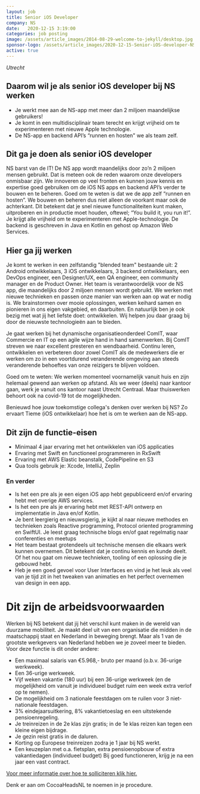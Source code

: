 ```yaml
---
layout: job
title: Senior iOS Developer
company: NS
date:   2020-12-15 3:19:00
categories: job posting
image: /assets/article_images/2014-08-29-welcome-to-jekyll/desktop.jpg
sponsor-logo: /assets/article_images/2020-12-15-Senior-iOS-developer-NS-app/NS-logo.jpg
active: true
---
```


*Utrecht*

## Daarom wil je als senior iOS developer bij NS werken

- Je werkt mee aan de NS-app met meer dan 2 miljoen maandelijkse gebruikers!
- Je komt in een multidisciplinair team terecht en krijgt vrijheid om te experimenteren met nieuwe Apple technologie.
- De NS-app en backend API’s “runnen en hosten" we als team zelf.

## Dit ga je doen als senior iOS developer

NS barst van de IT! De NS app wordt maandelijks door zo’n 2 miljoen mensen gebruikt. Dat is meteen ook de reden waarom onze developers onmisbaar zijn. We innoveren op veel fronten en kunnen jouw kennis en expertise goed gebruiken om de iOS NS apps en backend API’s verder te bouwen en te beheren. Goed om te weten is dat we de app zelf “runnen en hosten”. We bouwen en beheren dus niet alleen de voorkant maar ook de achterkant. Dit betekent dat je snel nieuwe functionaliteiten kunt maken, uitproberen en in productie moet houden, oftewel; “You build it, you run it!”. Je krijgt alle vrijheid om te experimenteren met Apple-technologie. De backend is geschreven in Java en Kotlin en gehost op Amazon Web Services.

## Hier ga jij werken

Je komt te werken in een zelfstandig "blended team" bestaande uit: 2 Android ontwikkelaars, 3 iOS ontwikkelaars, 3 backend ontwikkelaars, een DevOps engineer, een Designer/UX, een QA engineer, een community manager en de Product Owner. Het team is verantwoordelijk voor de NS app, die maandelijks door 2 miljoen mensen wordt gebruikt. We werken met nieuwe technieken en passen onze manier van werken aan op wat er nodig is. We brainstormen over mooie oplossingen, werken keihard samen en pionieren in ons eigen vakgebied, en daarbuiten. En natuurlijk ben je ook bezig met wat jij het liefste doet: ontwikkelen. Wij helpen jou daar graag bij door de nieuwste technologieën aan te bieden.

Je gaat werken bij het dynamische organisatieonderdeel ComIT, waar Commercie en IT op een agile wijze hand in hand samenwerken. Bij ComIT streven we naar excellent presteren en wendbaarheid. Continu leren, ontwikkelen en verbeteren door zowel ComIT als de medewerkers die er werken om zo in een voortdurend veranderende omgeving aan steeds veranderende behoeftes van onze reizigers te blijven voldoen.

Goed om te weten: We werken momenteel voornamelijk vanuit huis en zijn helemaal gewend aan werken op afstand. Als we weer (deels) naar kantoor gaan, werk je vanuit ons kantoor naast Utrecht Centraal. Maar thuiswerken behoort ook na covid-19 tot de mogelijkheden.

Benieuwd hoe jouw toekomstige collega's denken over werken bij NS? Zo ervaart Tieme (iOS ontwikkelaar) hoe het is om te werken aan de NS-app.

## Dit zijn de functie-eisen

- Minimaal 4 jaar ervaring met het ontwikkelen van iOS applicaties
- Ervaring met Swift en functioneel programmeren in RxSwift
- Ervaring met AWS Elastic beanstalk, CodePipeline en S3
- Qua tools gebruik je: Xcode, IntelliJ, Zeplin

### En verder

- Is het een pre als je een eigen iOS app hebt gepubliceerd en/of ervaring hebt met overige AWS services.
- Is het een pre als je ervaring hebt met REST-API ontwerp en implementatie in Java en/of Kotlin.
- Je bent leergierig en nieuwsgierig, je kijkt al naar nieuwe methodes en technieken zoals Reactive programming, Protocol oriented programming en SwiftUI. Je leest graag technische blogs en/of gaat regelmatig naar conferenties en meetups
- Het team bestaat grotendeels uit technische mensen die elkaars werk kunnen overnemen. Dit betekent dat je continu kennis en kunde deelt. Of het nou gaat om nieuwe technieken, tooling of een oplossing die je gebouwd hebt.
- Heb je een goed gevoel voor User Interfaces en vind je het leuk als veel van je tijd zit in het tweaken van animaties en het perfect overnemen van design in een app.

# Dit zijn de arbeidsvoorwaarden

Werken bij NS betekent dat jij hét verschil kunt maken in de wereld van duurzame mobiliteit. Je maakt deel uit van een organisatie die midden in de maatschappij staat en Nederland in beweging brengt. Maar als 1 van de grootste werkgevers van Nederland hebben we je zoveel meer te bieden. Voor deze functie is dit onder andere:

- Een maximaal salaris van €5.968,- bruto per maand (o.b.v. 36-urige werkweek).
- Een 36-urige werkweek.
- Vijf weken vakantie (180 uur) bij een 36-urige werkweek (en de mogelijkheid om vanuit je individueel budget ruim een week extra verlof op te nemen).
- De mogelijkheid om 3 nationale feestdagen om te ruilen voor 3 niet-nationale feestdagen.
- 3% eindejaarsuitkering, 8% vakantietoeslag en een uitstekende pensioenregeling.
- Je treinreizen in de 2e klas zijn gratis; in de 1e klas reizen kan tegen een kleine eigen bijdrage.
- Je gezin reist gratis in de daluren.
- Korting op Europese treinreizen zodra je 1 jaar bij NS werkt.
- Een keuzeplan met o.a. fietsplan, extra pensioenopbouw of extra vakantiedagen (individueel budget) Bij goed functioneren, krijg je na een jaar een vast contract.

[Voor meer informatie over hoe te solliciteren klik hier.](https://werkenbijns.nl/vacatures/senior-ios-developer-voor-ns-app-utrecht-867488/?utm_source=cocoaheads&utm_medium=vacatureplaatsing&utm_campaign=werving-it)

Denk er aan om CocoaHeadsNL te noemen in je procedure.
